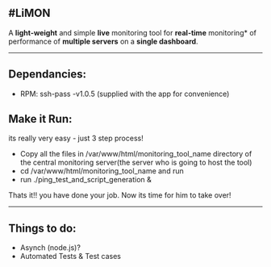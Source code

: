 #LiMON
-------

A **light-weight** and simple **live** monitoring tool for **real-time** monitoring* of performance of **multiple servers** on a **single dashboard**.

****  


## Dependancies:

- RPM: ssh-pass -v1.0.5 (supplied with the app for convenience)

## Make it Run:

its really very easy - just 3 step process!

 - Copy all the files in /var/www/html/monitoring_tool_name directory of the central monitoring server(the server who is going to host the tool)
 - cd  /var/www/html/monitoring_tool_name and run 
 - run ./ping_test_and_script_generation &

 Thats it!! you have done your job. Now its time for him to take over!

---------

## Things to do:

- Asynch (node.js)?
- Automated Tests & Test cases